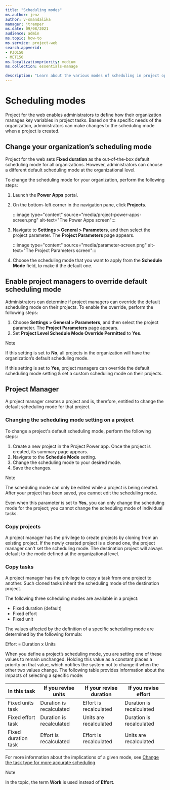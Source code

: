 ```yaml
---
title: "Scheduling modes"
ms.author: jenz
author: v-smandalika
manager: jtremper
ms.date: 09/08/2021
audience: admin
ms.topic: how-to
ms.service: project-web
search.appverid: 
- PJO150
- MET150 
ms.localizationpriority: medium
ms.collection: essentials-manage

description: "Learn about the various modes of scheduling in project operations."
---
```


# Scheduling modes

Project for the web enables administrators to define how their organization manages key variables in project tasks. Based on the specific needs of the organization, administrators can make changes to the scheduling mode when a project is created.

## Change your organization’s scheduling mode

Project for the web sets **Fixed duration** as the out-of-the-box default scheduling mode for all organizations. However, administrators can choose a different default scheduling mode at the organizational level.

To change the scheduling mode for your organization, perform the following steps:

1. Launch the **Power Apps** portal.
1. On the bottom-left corner in the navigation pane, click **Projects**.

   :::image type="content" source="media/project-power-apps-screen.png" alt-text="The Power Apps screen":::

1. Navigate to **Settings > General > Parameters**, and then select the project parameter. The **Project Parameters** page appears.

   :::image type="content" source="media/parameter-screen.png" alt-text="The Project Parameters screen":::

1. Choose the scheduling mode that you want to apply from the **Schedule Mode** field, to make it the default one.

## Enable project managers to override default scheduling mode

Administrators can determine if project managers can override the default scheduling mode on their projects. To enable the override, perform the following steps:

1. Choose **Settings > General > Parameters**, and then select the project parameter. The **Project Parameters** page appears.
1. Set **Project Level Schedule Mode Override Permitted** to **Yes**.

> [!NOTE]
> If this setting is set to **No**, all projects in the organization will have the organization’s default scheduling mode.
> 
> If this setting is set to **Yes**, project managers can override the default scheduling mode setting & set a custom scheduling mode on their projects.

## Project Manager

A project manager creates a project and is, therefore, entitled to change the default scheduling mode for that project.

### Changing the scheduling mode setting on a project

To change a project's default scheduling mode, perform the following steps:

1. Create a new project in the Project Power app. Once the project is created, its summary page appears.
1. Navigate to the **Schedule Mode** setting.
1. Change the scheduling mode to your desired mode.
1. Save the changes.

> [!NOTE]
> The scheduling mode can only be edited while a project is being created. After your project has been saved, you cannot edit the scheduling mode.
> 
> Even when this parameter is set to **Yes**, you can only change the scheduling mode for the project; you cannot change the scheduling mode of individual tasks.

### Copy projects

A project manager has the privilege to create projects by cloning from an existing project.  If the newly created project is a cloned one, the project manager can't set the scheduling mode. The destination project will always default to the mode defined at the organizational level.

### Copy tasks

A project manager has the privilege to copy a task from one project to another. Such cloned tasks inherit the scheduling mode of the destination project.

The following three scheduling modes are available in a project:

- Fixed duration (default)
- Fixed effort
- Fixed unit

The values affected by the definition of a specific scheduling mode are determined by the following formula:

Effort = Duration x Units

When you define a project’s scheduling mode, you are setting one of these values to remain unchanged. Holding this value as a constant places a priority on that value, which notifies the system not to change it when the other two values change. The following table provides information about the impacts of selecting a specific mode:


|In this task  |If you revise units  |If your revise duration  |If you revise effort  |
|---------|---------|---------|---------|
|Fixed units task     |    Duration is recalculated     |    Effort is recalculated     | Duration is recalculated        |
|Fixed effort task    |    Duration is recalculated     |  Units are recalculated       |    Duration is recalculated     |
|Fixed duration task    |    Effort is recalculated     |Effort is recalculated         |Units are recalculated         |

For more information about the implications of a given mode, see [Change the task type for more accurate scheduling](https://support.microsoft.com/office/change-the-task-type-for-more-accurate-scheduling-b0b969ad-45bc-4e9e-8967-435587548a72). 

> [!NOTE]
> In the topic, the term **Work** is used instead of **Effort**.





